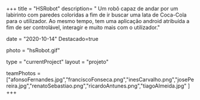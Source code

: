 +++
title = "HSRobot"
description= " Um robô capaz de andar por um labirinto com paredes coloridas a fim de ir buscar uma lata de Coca-Cola para o utilizador. Ao mesmo tempo, tem uma aplicação android atribuída a fim de ser controlável, interagir e muito mais com o utilizador." 

date = "2020-10-14" 
Destacado=true 

photo = "hsRobot.gif" 

type = "currentProject" 
layout = "projeto" 

teamPhotos = ["afonsoFernandes.jpg","franciscoFonseca.png","inesCarvalho.png","josePereira.jpg","renatoSebastiao.png","ricardoAntunes.png","tiagoAlmeida.jpg" ] 
+++